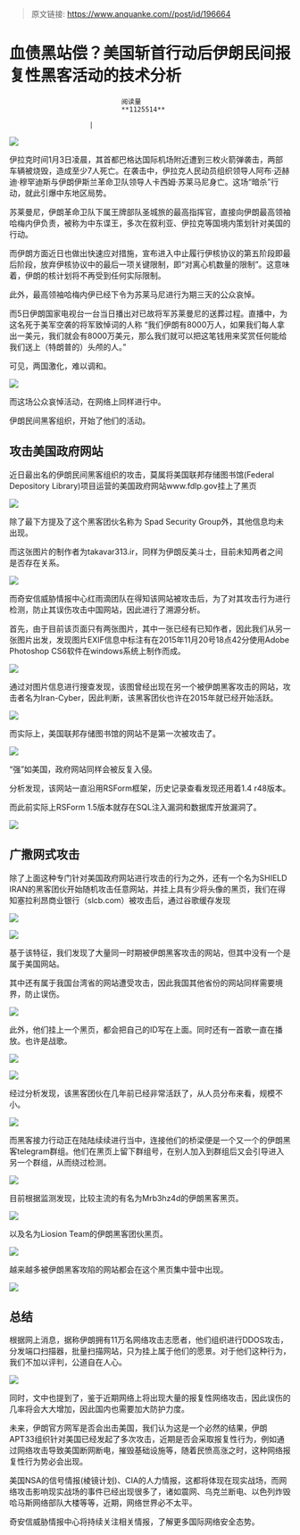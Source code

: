 > 原文链接: https://www.anquanke.com//post/id/196664 


# 血债黑站偿？美国斩首行动后伊朗民间报复性黑客活动的技术分析


                                阅读量   
                                **1125514**
                            
                        |
                        
                                                                                    



[![](https://p5.ssl.qhimg.com/t0118e38dc588e8b2f3.jpg)](https://p5.ssl.qhimg.com/t0118e38dc588e8b2f3.jpg)



伊拉克时间1月3日凌晨，其首都巴格达国际机场附近遭到三枚火箭弹袭击，两部车辆被烧毁，造成至少7人死亡。在袭击中，伊拉克人民动员组织领导人阿布·迈赫迪·穆罕迪斯与伊朗伊斯兰革命卫队领导人卡西姆·苏莱马尼身亡。这场“暗杀”行动，就此引爆中东地区局势。

苏莱曼尼，伊朗革命卫队下属王牌部队圣城旅的最高指挥官，直接向伊朗最高领袖哈梅内伊负责，被称为中东谍王，多次在叙利亚、伊拉克等国境内策划针对美国的行动。

而伊朗方面近日也做出快速应对措施，宣布进入中止履行伊核协议的第五阶段即最后阶段，放弃伊核协议中的最后一项关键限制，即“对离心机数量的限制”。这意味着，伊朗的核计划将不再受到任何实际限制。

此外，最高领袖哈梅内伊已经下令为苏莱马尼进行为期三天的公众哀悼。

而5日伊朗国家电视台一台当日播出对已故将军苏莱曼尼的送葬过程。直播中，为这名死于美军空袭的将军致悼词的人称 “我们伊朗有8000万人，如果我们每人拿出一美元，我们就会有8000万美元，那么我们就可以把这笔钱用来奖赏任何能给我们送上（特朗普的）头颅的人。”

可见，两国激化，难以调和。

[![](https://p5.ssl.qhimg.com/t01575303db86ca24da.png)](https://p5.ssl.qhimg.com/t01575303db86ca24da.png)

而这场公众哀悼活动，在网络上同样进行中。

伊朗民间黑客组织，开始了他们的活动。



## 攻击美国政府网站

近日最出名的伊朗民间黑客组织的攻击，莫属将美国联邦存储图书馆(Federal Depository Library)项目运营的美国政府网站www.fdlp.gov挂上了黑页

[![](https://p2.ssl.qhimg.com/t011e333209c65436e1.png)](https://p2.ssl.qhimg.com/t011e333209c65436e1.png)

除了最下方提及了这个黑客团伙名称为 Spad Security Group外，其他信息均未出现。

而这张图片的制作者为takavar313.ir，同样为伊朗反美斗士，目前未知两者之间是否存在关系。

[![](https://p4.ssl.qhimg.com/t013e4f5026143496dd.png)](https://p4.ssl.qhimg.com/t013e4f5026143496dd.png)

而奇安信威胁情报中心红雨滴团队在得知该网站被攻击后，为了对其攻击行为进行检测，防止其误伤攻击中国网站，因此进行了溯源分析。

首先，由于目前该页面只有两张图片，其中一张已经有已知作者，因此我们从另一张图片出发，发现图片EXIF信息中标注有在2015年11月20号18点42分使用Adobe Photoshop CS6软件在windows系统上制作而成。

[![](https://p5.ssl.qhimg.com/t019f7edbe22a8641d8.png)](https://p5.ssl.qhimg.com/t019f7edbe22a8641d8.png)

通过对图片信息进行搜查发现，该图曾经出现在另一个被伊朗黑客攻击的网站，攻击者名为Iran-Cyber，因此判断，该黑客团伙也许在2015年就已经开始活跃。

[![](https://p5.ssl.qhimg.com/t01c43274a5549b09ae.png)](https://p5.ssl.qhimg.com/t01c43274a5549b09ae.png)

而实际上，美国联邦存储图书馆的网站不是第一次被攻击了。

[![](https://p3.ssl.qhimg.com/t01c03727efc2ac9f31.png)](https://p3.ssl.qhimg.com/t01c03727efc2ac9f31.png)

“强”如美国，政府网站同样会被反复入侵。

分析发现，该网站一直沿用RSForm框架，历史记录查看发现还用着1.4 r48版本。

而此前实际上RSForm 1.5版本就存在SQL注入漏洞和数据库开放漏洞了。

[![](https://p0.ssl.qhimg.com/t016cfa91f175909b0e.png)](https://p0.ssl.qhimg.com/t016cfa91f175909b0e.png)



## 广撒网式攻击

除了上面这种专门针对美国政府网站进行攻击的行为之外，还有一个名为SHIELD IRAN的黑客团伙开始随机攻击任意网站，并挂上具有少将头像的黑页，我们在得知塞拉利昂商业银行（slcb.com）被攻击后，通过谷歌缓存发现

[![](https://p2.ssl.qhimg.com/t01914a034c5808fb33.png)](https://p2.ssl.qhimg.com/t01914a034c5808fb33.png)

[![](https://p5.ssl.qhimg.com/t01df91779dc9895520.png)](https://p5.ssl.qhimg.com/t01df91779dc9895520.png)

基于该特征，我们发现了大量同一时期被伊朗黑客攻击的网站，但其中没有一个是属于美国网站。

其中还有属于我国台湾省的网站遭受攻击，因此我国其他省份的网站同样需要境界，防止误伤。

[![](https://p0.ssl.qhimg.com/t01ab70d38111e1bc92.png)](https://p0.ssl.qhimg.com/t01ab70d38111e1bc92.png)

此外，他们挂上一个黑页，都会把自己的ID写在上面。同时还有一首歌一直在播放。也许是战歌。

[![](https://p1.ssl.qhimg.com/t0198f6b73b49032ac8.png)](https://p1.ssl.qhimg.com/t0198f6b73b49032ac8.png)

[![](https://p5.ssl.qhimg.com/t01ca3d2ade796cec3f.png)](https://p5.ssl.qhimg.com/t01ca3d2ade796cec3f.png)

经过分析发现，该黑客团伙在几年前已经非常活跃了，从人员分布来看，规模不小。

[![](https://p2.ssl.qhimg.com/t012317e29a4c6bae0d.png)](https://p2.ssl.qhimg.com/t012317e29a4c6bae0d.png)

而黑客接力行动正在陆陆续续进行当中，连接他们的桥梁便是一个又一个的伊朗黑客telegram群组。他们在黑页上留下群组号，在别人加入到群组后又会引导进入另一个群组，从而绕过检测。

[![](https://p1.ssl.qhimg.com/t01d26d5148ea981a0f.png)](https://p1.ssl.qhimg.com/t01d26d5148ea981a0f.png)

目前根据监测发现，比较主流的有名为Mrb3hz4d的伊朗黑客黑页。

[![](https://p0.ssl.qhimg.com/t01bb1270ee19a945f9.png)](https://p0.ssl.qhimg.com/t01bb1270ee19a945f9.png)

以及名为Liosion Team的伊朗黑客团伙黑页。

[![](https://p3.ssl.qhimg.com/t01bc478ecb8bd11eb7.png)](https://p3.ssl.qhimg.com/t01bc478ecb8bd11eb7.png)

越来越多被伊朗黑客攻陷的网站都会在这个黑页集中营中出现。

[![](https://p3.ssl.qhimg.com/t010b06854ac58e93bb.png)](https://p3.ssl.qhimg.com/t010b06854ac58e93bb.png)



## 总结

根据网上消息，据称伊朗拥有11万名网络攻击志愿者，他们组织进行DDOS攻击，分发端口扫描器，批量扫描网站，只为挂上属于他们的愿景。对于他们这种行为，我们不加以评判，公道自在人心。

[![](https://p2.ssl.qhimg.com/t01ce512cfa1fd12fa8.png)](https://p2.ssl.qhimg.com/t01ce512cfa1fd12fa8.png)

同时，文中也提到了，鉴于近期网络上将出现大量的报复性网络攻击，因此误伤的几率将会大大增加，因此国内也需要加大防护力度。

未来，伊朗官方网军是否会出击美国，我们认为这是一个必然的结果，伊朗APT33组织针对美国已经发起了多次攻击，近期是否会采取报复性行为，例如通过网络攻击导致美国断网断电，摧毁基础设施等，随着民愤高涨之时，这种网络报复性行为势必会出现。

美国NSA的信号情报(棱镜计划)、CIA的人力情报，这都将体现在现实战场，而网络攻击影响现实战场的事件已经出现很多了，诸如震网、乌克兰断电、以色列炸毁哈马斯网络部队大楼等等，近期，网络世界必不太平。

奇安信威胁情报中心将持续关注相关情报，了解更多国际网络安全态势。
